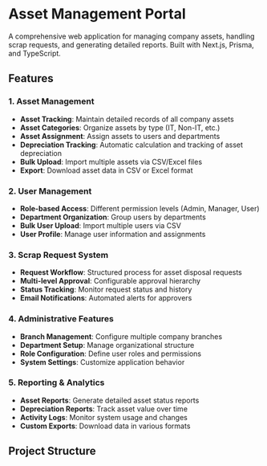# Asset Management Portal

A comprehensive web application for managing company assets, handling scrap requests, and generating detailed reports. Built with Next.js, Prisma, and TypeScript.

## Features

### 1. Asset Management
- **Asset Tracking**: Maintain detailed records of all company assets
- **Asset Categories**: Organize assets by type (IT, Non-IT, etc.)
- **Asset Assignment**: Assign assets to users and departments
- **Depreciation Tracking**: Automatic calculation and tracking of asset depreciation
- **Bulk Upload**: Import multiple assets via CSV/Excel files
- **Export**: Download asset data in CSV or Excel format

### 2. User Management
- **Role-based Access**: Different permission levels (Admin, Manager, User)
- **Department Organization**: Group users by departments
- **Bulk User Upload**: Import multiple users via CSV
- **User Profile**: Manage user information and assignments

### 3. Scrap Request System
- **Request Workflow**: Structured process for asset disposal requests
- **Multi-level Approval**: Configurable approval hierarchy
- **Status Tracking**: Monitor request status and history
- **Email Notifications**: Automated alerts for approvers

### 4. Administrative Features
- **Branch Management**: Configure multiple company branches
- **Department Setup**: Manage organizational structure
- **Role Configuration**: Define user roles and permissions
- **System Settings**: Customize application behavior

### 5. Reporting & Analytics
- **Asset Reports**: Generate detailed asset status reports
- **Depreciation Reports**: Track asset value over time
- **Activity Logs**: Monitor system usage and changes
- **Custom Exports**: Download data in various formats

## Project Structure
